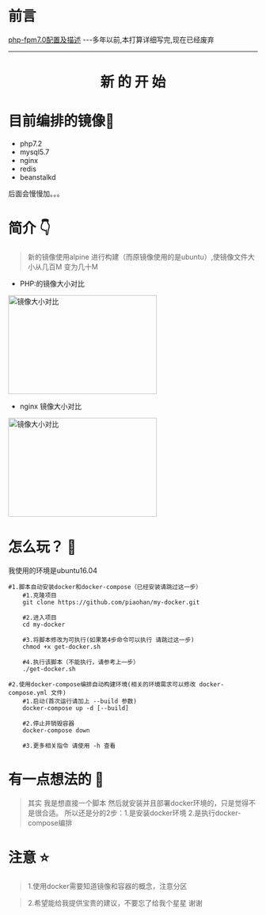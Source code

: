 # 前言
[php-fpm7.0配置及描述](https://hub.docker.com/r/muyong/php7.0-fpm/) ---多年以前,本打算详细写完,现在已经废弃

---
<h1 align="center">新 的 开 始</h1>


# 目前编排的镜像📝

* php7.2
* mysql5.7
* nginx
* redis
* beanstalkd

后面会慢慢加。。。

# 简介 👇

> 新的镜像使用alpine 进行构建（而原镜像使用的是ubuntu）,使镜像文件大小从几百M 变为几十M

* PHP:的镜像大小对比

<img src="https://s2.ax1x.com/2019/07/12/ZfKFx0.png" width = "300" height = "200" alt="镜像大小对比" 
align=center>
* nginx 镜像大小对比

<img src="https://s2.ax1x.com/2019/07/15/Zo1IyQ.png" width = "300" height = "200" alt="镜像大小对比" 
align=center>

# 怎么玩？ 🚀 

我使用的环境是ubuntu16.04
```shell
#1.脚本自动安装docker和docker-compose（已经安装请跳过这一步）
    #1.克隆项目
    git clone https://github.com/piaohan/my-docker.git
    
    #2.进入项目
    cd my-docker
    
    #3.将脚本修改为可执行(如果第4步命令可以执行 请跳过这一步)
    chmod +x get-docker.sh
    
    #4.执行该脚本（不能执行，请参考上一步）
    ./get-docker.sh

#2.使用docker-compose编排自动构建环境(相关的环境需求可以修改 docker-compose.yml 文件)
    #1.启动(首次运行请加上 --build 参数)
    docker-compose up -d [--build] 
    
    #2.停止并销毁容器
    docker-compose down
    
    #3.更多相关指令 请使用 -h 查看
```
# 有一点想法的 🤔
> 其实 我是想直接一个脚本 然后就安装并且部署docker环境的，只是觉得不是很合适。
> 所以还是分的2步：1.是安装docker环境 2.是执行docker-compose编排

# 注意 ⭐

> 1.使用docker需要知道镜像和容器的概念，注意分区

> 2.希望能给我提供宝贵的建议，不要忘了给我个星星 谢谢